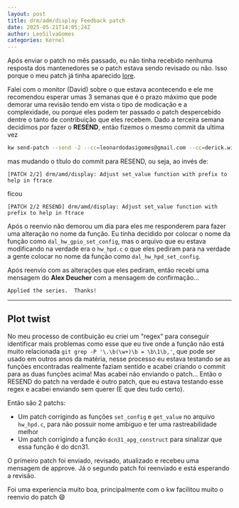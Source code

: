 ```yaml
---
layout: post
title: drm/adm/display Feedback patch
date: 2025-05-21T14:05:24Z
author: LeoSilvaGomes
categories: Kernel
---
```

Após enviar o patch no mês passado, eu não tinha recebido nenhuma resposta dos mantenedores se o patch estava sendo revisado ou não. Isso porque o meu patch já tinha aparecido [lore](https://lore.kernel.org/amd-gfx/20250423153010.20019-1-leonardodasigomes@gmail.com/).

Falei com o monitor (David) sobre o que estava acontecendo e ele me recomendou esperar umas 3 semanas que é o prazo máximo que pode demorar uma revisão tendo em vista o tipo de modicação e a complexidade, ou porque eles podem ter passado o patch despercebido dentre o tanto de contribuição que eles recebem. Dado a terceira semana decidimos por fazer o **RESEND**, então fizemos o mesmo commit da ultima vez

``` bash
kw send-patch --send -2 --cc=leonardodasigomes@gmail.com --cc=derick.william.moraes@gmail.com
```

mas mudando o título do commit para RESEND, ou seja, ao invés de:

```
[PATCH 2/2] drm/amd/display: Adjust set_value function with prefix to help in ftrace
```

ficou

```
[PATCH 2/2 RESEND] drm/amd/display: Adjust set_value function with prefix to help in ftrace
```
Após o reenvio não demorou um dia para eles me responderem para fazer uma alteração no nome da função. Eu tinha decidido por colocar o nome da função como `dal_hw_gpio_set_config`, mas o arquivo que eu estava modificando na verdade era o `hw_hpd.c` o que eles pediram para na verdade a gente colocar no nome da função como `dal_hw_hpd_set_config`.

Após reenvio com as alterações que eles pediram, então recebi uma mensagem do **Alex Deucher** com a mensagem de confirmação...

```
Applied the series.  Thanks!
```

----

## Plot twist

No meu processo de contibuição eu criei um "regex" para conseguir identificar mais problemas como esse que eu tive onde a função não está muito relacionada `git grep -P '\.\b(\w+)\b = \b\1\b,'`, que pode ser usado em outros anos da matéria, nesse processo eu estava testando se as funções encontradas realmente faziam sentido e acabei criando o commit para as duas funções acima! Mas acabei não enviando o patch... Então o RESEND do patch na verdade é outro patch, que eu estava testando esse regex e acabei enviando sem querer (E que deu tudo certo).

Então são 2 patchs:
- Um patch corrigindo as funções `set_config` e `get_value` no arquivo `hw_hpd.c`, para não possuir nome ambiguo e ter uma rastreabilidade melhor
- Um patch corrigindo a função `dcn31_apg_construct` para sinalizar que essa função é do dcn31.

O primeiro patch foi enviado, revisado, atualizado e recebeu uma mensagem de approve.
Já o segundo patch foi reenviado e está esperando a revisão.

Foi uma experiencia muito boa, principalmente com o kw facilitou muito o reenvio do patch 😄 

